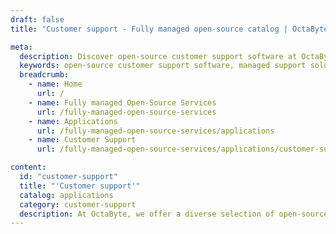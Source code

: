 ```yaml
---
draft: false
title: "Customer support - Fully managed open-source catalog | OctaByte.io"

meta:
  description: Discover open-source customer support software at OctaByte, where we handle installation, backups, updates, and maintenance for a seamless experience.
  keywords: open-source customer support software, managed support solutions, customer service software, OctaByte support, software installation, software updates, seamless support experience, customer assistance tools, open-source CRM
  breadcrumb:
    - name: Home
      url: /
    - name: Fully managed Open-Source Services
      url: /fully-managed-open-source-services
    - name: Applications
      url: /fully-managed-open-source-services/applications
    - name: Customer Support
      url: /fully-managed-open-source-services/applications/customer-support

content:
  id: "customer-support"
  title: "'Customer support'"
  catalog: applications
  category: customer-support
  description: At OctaByte, we offer a diverse selection of open-source customer support software tailored to enhance your customer service operations. From installation to ongoing support and maintenance, we take care of every aspect, ensuring a seamless experience. Our platform handles the setup, backups, and software updates so you can focus on delivering exceptional user assistance. With OctaByte, you gain access to fully managed solutions for all your customer support needs, backed by expert support and hassle-free management.
---
```

